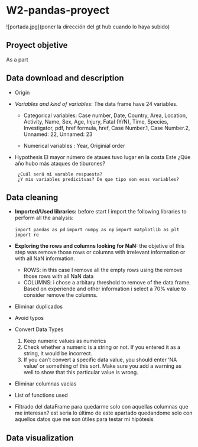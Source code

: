 # W2-pandas-proyect
![portada.jpg](poner la dirección del gt hub cuando lo haya subido)
## Proyect objetive
As a part  
## Data download and description
-  Origin
-  *Variables and kind of variables*: The data frame have 24 variables. 
      - Categorical variables: Case number, Date, Country, Area, Location, Activity, Name, Sex, Age, Injury, Fatal (Y/N), Time, Species, Investigator, pdf, href formula, href, Case Number.1, Case Number.2, Unnamed: 22, Unnamed: 23

      - Numerical variables : Year, Originial order
-  Hypothesis
    El mayor número de ataues tuvo lugar en la costa Este
    ¿Qúe año hubo más ataques de tiburones?

        ¿Cuál será mi varable respuesta?
        ¿Y mis variables predicitvas? De que tipo son esas variables?


## Data cleaning
- **Imported/Used libraries:** before start I import the following libraries to perform all the analysis:

    `import pandas as pd`
    `import numpy as np`
    `import matplotlib as plt`
    `import re`

- **Exploring the rows and columns looking for NaN:** the objetive of this step was remove those rows or columns with irrelevant information or with all NaN information.
    * ROWS: in this case I remove all the empty rows using the remove those rows with all NaN data
    * COLUMNS: i chose a arbitary threshold to remove of the data frame. Based on experiende and other information i select a 70% value to consider remove the columns. 

    
- Eliminar duplicados
- Avoid typos
- Convert Data Types
    1. Keep numeric values as numerics
    2. Check whether a numeric is a string or not. If you entered it as a string, it would be incorrect. 
    3. If you can’t convert a specific data value, you should enter ‘NA value’ or something of this sort. Make sure you add a warning as well to show that this particular value is wrong.

- Eliminar columnas vacias

- List of functions used
- Filtrado del dataFrame para quedarme solo con aquellas columnas que me interesan? est seria lo último de este apartado quedandome solo con aquellos datos que me son útiles para testar mi hipótesis

## Data visualization